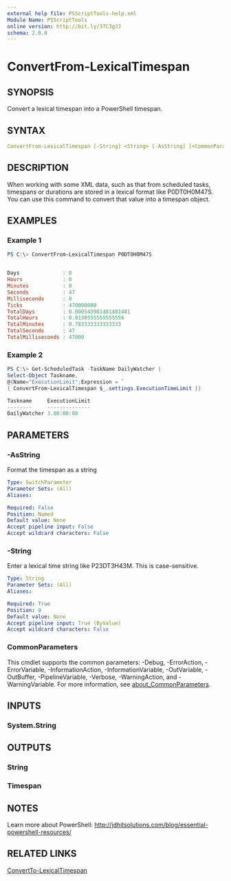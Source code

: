 ```yaml
---
external help file: PSScriptTools-help.xml
Module Name: PSScriptTools
online version: http://bit.ly/37C3gJJ
schema: 2.0.0
---
```


# ConvertFrom-LexicalTimespan

## SYNOPSIS

Convert a lexical timespan into a PowerShell timespan.

## SYNTAX

```yaml
ConvertFrom-LexicalTimespan [-String] <String> [-AsString] [<CommonParameters>]
```

## DESCRIPTION

When working with some XML data, such as that from scheduled tasks, timespans or durations are stored in a lexical format like P0DT0H0M47S. You can use this command to convert that value into a timespan object.

## EXAMPLES

### Example 1

```powershell
PS C:\> ConvertFrom-LexicalTimespan P0DT0H0M47S


Days              : 0
Hours             : 0
Minutes           : 0
Seconds           : 47
Milliseconds      : 0
Ticks             : 470000000
TotalDays         : 0.000543981481481481
TotalHours        : 0.0130555555555556
TotalMinutes      : 0.783333333333333
TotalSeconds      : 47
TotalMilliseconds : 47000
```

### Example 2

```powershell
PS C:\> Get-ScheduledTask -TaskName DailyWatcher |
Select-Object Taskname,
@{Name="ExecutionLimit";Expression = `
{ ConvertFrom-LexicalTimespan $_.settings.ExecutionTimeLimit }}

Taskname     ExecutionLimit
--------     --------------
DailyWatcher 3.00:00:00
```

## PARAMETERS

### -AsString

Format the timespan as a string

```yaml
Type: SwitchParameter
Parameter Sets: (All)
Aliases:

Required: False
Position: Named
Default value: None
Accept pipeline input: False
Accept wildcard characters: False
```

### -String

Enter a lexical time string like P23DT3H43M.
This is case-sensitive.

```yaml
Type: String
Parameter Sets: (All)
Aliases:

Required: True
Position: 0
Default value: None
Accept pipeline input: True (ByValue)
Accept wildcard characters: False
```

### CommonParameters

This cmdlet supports the common parameters: -Debug, -ErrorAction, -ErrorVariable, -InformationAction, -InformationVariable, -OutVariable, -OutBuffer, -PipelineVariable, -Verbose, -WarningAction, and -WarningVariable. For more information, see [about_CommonParameters](http://go.microsoft.com/fwlink/?LinkID=113216).

## INPUTS

### System.String

## OUTPUTS

### String

### Timespan

## NOTES

Learn more about PowerShell:
http://jdhitsolutions.com/blog/essential-powershell-resources/

## RELATED LINKS

[ConvertTo-LexicalTimespan](ConvertTo-LexicalTimespan.md)
